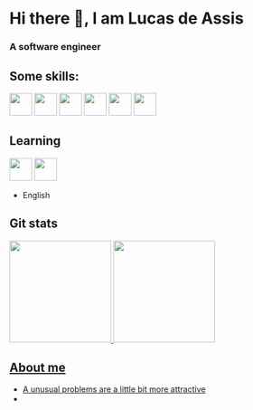 <h1> Hi there 👋, I am Lucas de Assis </h1>
<h3> A software engineer </h3>

## Some skills:
<img loading="lazy" src="https://cdn.jsdelivr.net/gh/devicons/devicon/icons/java/java-original.svg" width="40" height="40"/> <img loading="lazy" src="https://static-00.iconduck.com/assets.00/linux-icon-2048x2048-sy06t4un.png" width="40" height="40"/> <img loading="lazy" src="https://static-00.iconduck.com/assets.00/postgresql-icon-1987x2048-v2fkmdaw.png" width="40" height="40"/> <img loading="lazy" src="https://cdn.iconscout.com/icon/free/png-256/free-python-3521655-2945099.png?f=webp" width="40" height="40"/> <img loading="lazy" src="https://static-00.iconduck.com/assets.00/arduino-ide-icon-2048x2025-x4ims8sb.png" width="40" height="40"/> <img loading="lazy" src="https://static-00.iconduck.com/assets.00/node-js-icon-454x512-nztofx17.png" width="40" height="40"/> 


## Learning 
<img loading="lazy" src="https://upload.wikimedia.org/wikipedia/commons/thumb/a/a7/React-icon.svg/2300px-React-icon.svg.png" width="40" height="40"/> <img loading="lazy" src="https://static-00.iconduck.com/assets.00/typescript-icon-2048x2048-frvs5t0b.png" width="40" height="40"/>
- English

## Git stats
<div>
<a href="https://github.com/ldassis">
<img loading="lazy" height="180em" src="https://github-readme-stats.vercel.app/api/top-langs/?username=ldassis&layout=compact&langs_count=7&theme=dracula"/>
<img loading="lazy" height="180em" src="https://github-readme-stats.vercel.app/api?username=ldassis&show_icons=true&theme=dracula&include_all_commits=true&count_private=true"/>
</div>

## About me
- A unusual problems are a little bit more attractive
- 

<!--
**LDAssis/LDAssis** is a ✨ _special_ ✨ repository because its `README.md` (this file) appears on your GitHub profile.

Here are some ideas to get you started:

- 🔭 I’m currently working on ...
- 🌱 I’m currently learning ...
- 👯 I’m looking to collaborate on ...
- 🤔 I’m looking for help with ...
- 💬 Ask me about ...
- 📫 How to reach me: ...
- 😄 Pronouns: ...
- ⚡ Fun fact: ...
-->
